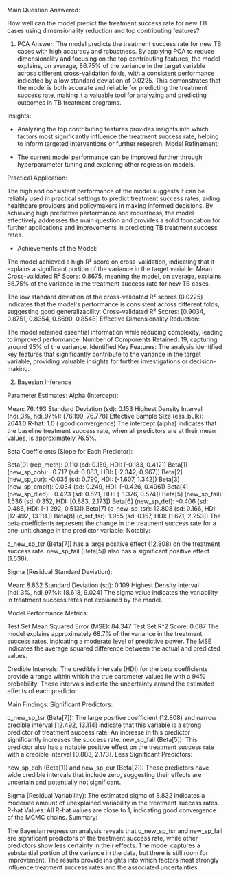 Main Question Answered:

How well can the model predict the treatment success rate for new TB cases using dimensionality reduction and top contributing features?

1) PCA 
Answer:
The model predicts the treatment success rate for new TB cases with high accuracy and robustness. By applying PCA to reduce dimensionality and focusing on the top contributing features, the model explains, on average, 86.75% of the variance in the target variable across different cross-validation folds, with a consistent performance indicated by a low standard deviation of 0.0225. This demonstrates that the model is both accurate and reliable for predicting the treatment success rate, making it a valuable tool for analyzing and predicting outcomes in TB treatment programs.

Insights:

- Analyzing the top contributing features provides insights into which factors most significantly influence the treatment success rate, helping to inform targeted interventions or further research.
Model Refinement:

- The current model performance can be improved further through hyperparameter tuning and exploring other regression models.

Practical Application:

The high and consistent performance of the model suggests it can be reliably used in practical settings to predict treatment success rates, aiding healthcare providers and policymakers in making informed decisions. By achieving high predictive performance and robustness, the model effectively addresses the main question and provides a solid foundation for further applications and improvements in predicting TB treatment success rates.

- Achievements of the Model:

The model achieved a high R² score on cross-validation, indicating that it explains a significant portion of the variance in the target variable. Mean Cross-validated R² Score: 0.8675, meaning the model, on average, explains 86.75% of the variance in the treatment success rate for new TB cases.

The low standard deviation of the cross-validated R² scores (0.0225) indicates that the model's performance is consistent across different folds, suggesting good generalizability.
Cross-validated R² Scores: [0.9034, 0.8751, 0.8354, 0.8690, 0.8548]
Effective Dimensionality Reduction:

The model retained essential information while reducing complexity, leading to improved performance.
Number of Components Retained: 19, capturing around 95% of the variance.
Identified Key Features: The analysis identified key features that significantly contribute to the variance in the target variable, providing valuable insights for further investigations or decision-making.


2) Bayesian Inference

Parameter Estimates:
Alpha (Intercept):

Mean: 76.493
Standard Deviation (sd): 0.153
Highest Density Interval (hdi_3%, hdi_97%): [76.199, 76.778]
Effective Sample Size (ess_bulk): 2041.0
R-hat: 1.0 ( good convergence)
The intercept (alpha) indicates that the baseline treatment success rate, when all predictors are at their mean values, is approximately 76.5%.

Beta Coefficients (Slope for Each Predictor):

Beta[0] (rep_meth): 0.110 (sd: 0.159, HDI: [-0.183, 0.412])
Beta[1] (new_sp_coh): -0.717 (sd: 0.883, HDI: [-2.342, 0.967])
Beta[2] (new_sp_cur): -0.035 (sd: 0.790, HDI: [-1.607, 1.342])
Beta[3] (new_sp_cmplt): 0.034 (sd: 0.249, HDI: [-0.426, 0.496])
Beta[4] (new_sp_died): -0.423 (sd: 0.521, HDI: [-1.376, 0.574])
Beta[5] (new_sp_fail): 1.536 (sd: 0.352, HDI: [0.883, 2.173])
Beta[6] (new_sp_def): -0.406 (sd: 0.486, HDI: [-1.292, 0.513])
Beta[7] (c_new_sp_tsr): 12.808 (sd: 0.166, HDI: [12.492, 13.114])
Beta[8] (c_ret_tsr): 1.955 (sd: 0.157, HDI: [1.671, 2.253])
The beta coefficients represent the change in the treatment success rate for a one-unit change in the predictor variable. Notably:

c_new_sp_tsr (Beta[7]) has a large positive effect (12.808) on the treatment success rate.
new_sp_fail (Beta[5]) also has a significant positive effect (1.536).

Sigma (Residual Standard Deviation):

Mean: 8.832
Standard Deviation (sd): 0.109
Highest Density Interval (hdi_3%, hdi_97%): [8.618, 9.024]
The sigma value indicates the variability in treatment success rates not explained by the model.

Model Performance Metrics:

Test Set Mean Squared Error (MSE): 84.347
Test Set R^2 Score: 0.687
The model explains approximately 68.7% of the variance in the treatment success rates, indicating a moderate level of predictive power. The MSE indicates the average squared difference between the actual and predicted values.

Credible Intervals:
The credible intervals (HDI) for the beta coefficients provide a range within which the true parameter values lie with a 94% probability. These intervals indicate the uncertainty around the estimated effects of each predictor.

Main Findings:
Significant Predictors:

c_new_sp_tsr (Beta[7]): The large positive coefficient (12.808) and narrow credible interval [12.492, 13.114] indicate that this variable is a strong predictor of treatment success rate. An increase in this predictor significantly increases the success rate.
new_sp_fail (Beta[5]): This predictor also has a notable positive effect on the treatment success rate with a credible interval [0.883, 2.173].
Less Significant Predictors:

new_sp_coh (Beta[1]) and new_sp_cur (Beta[2]): These predictors have wide credible intervals that include zero, suggesting their effects are uncertain and potentially not significant.

Sigma (Residual Variability): The estimated sigma of 8.832 indicates a moderate amount of unexplained variability in the treatment success rates.
R-hat Values: All R-hat values are close to 1, indicating good convergence of the MCMC chains.
Summary:

The Bayesian regression analysis reveals that c_new_sp_tsr and new_sp_fail are significant predictors of the treatment success rate, while other predictors show less certainty in their effects. The model captures a substantial portion of the variance in the data, but there is still room for improvement. The results provide insights into which factors most strongly influence treatment success rates and the associated uncertainties.


